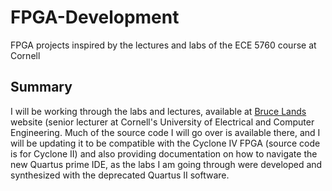 # FPGA-Development
FPGA projects inspired by the lectures and labs of the ECE 5760 course at Cornell

## Summary

I will be working through the labs and lectures, available at [Bruce Lands](https://people.ece.cornell.edu/land/courses/ece5760/index_old.html) website (senior lecturer at Cornell's University of Electrical and Computer Engineering. Much of the source code I will go over is available there, and I will be
updating it to be compatible with the Cyclone IV FPGA (source code is for Cyclone II) and also providing documentation on how to navigate the new Quartus prime IDE, as the labs I am going through were developed and synthesized with the deprecated Quartus II software. 
